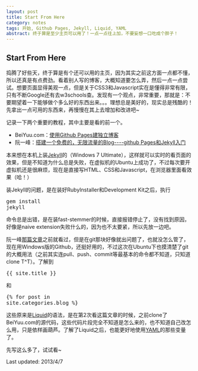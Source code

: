 ```yaml
---
layout: post
title: Start From Here
category: notes
tags: 开始, Github Pages, Jekyll, Liquid, YAML
abstract: 终于算是至少主页可以用了！一点一点往上加，不要妄想一口吃成个胖子！
---
```


## Start From Here

捣腾了好些天，终于算是有个还可以用的主页，因为其实之前这方面一点都不懂，所以还真是有点费劲。看着别人写的博客，大概知道要怎么弄，然后一点一点尝试。想要页面显得美观一点，但是关于CSS3和Javascript实在是懂得非常有限，只有不断Google还有去w3schools查。发现有一个观点，非常重要，那就是：不要期望着一下能够做个多么好的东西出来。。。理想总是美好的，现实总是残酷的！先拿出一点可用的东西来，再慢慢在其上去增加和改进吧~

记录一下两个重要的教程，其中主要是看的前一个。
* BeiYuu.com：[使用Github Pages建独立博客][1]
* 阮一峰：[搭建一个免费的，无限流量的Blog----github Pages和Jekyll入门][2]

本来想在本机上装[Jekyll][5]的（Windows 7 Ultimate），这样就可以实时的看页面的效果，但是不知道为什么总是失败，在虚拟机的Ubuntu上成功了，不过每次要开虚拟机还是很麻烦，现在是直接写HTML、CSS和Javascript，在浏览器里面看效果（哈！）

装Jekyll的问题，是在装好RubyInstaller和Development Kit之后，执行<pre>gem install jekyll</pre>命令总是出错，是在装fast-stemmer的时候，直接报错停止了，没有找到原因，好像是naive extension失败什么的，因为也不太要紧，所以先放一边吧。

阮一峰[那篇文章][2]之前就看过，但是在git那块好像就出问题了，也就没怎么管了，现在用Windows版的Github，还挺好用的，不过这次在Ubuntu下也摸清楚了git的大概用法（之前其实连pull、push、commit等最基本的命令都不知道，只知道clone T^T）。了解到<pre>{{ site.title }}</pre>和<pre>{% for post in site.categories.blog %}</pre>这些原来是[Liquid][3]的语法，是在第2次看这篇文章的时候，之前clone了BeiYuu.com的源代码，这些代码片段完全不知道是怎么来的，也不知道自己改怎么用，只是依样画葫芦。了解了Liquid之后，也能更好地使用[YAML][4]的那些变量了。

先写这么多了，试试看~

Last updated: 2013/4/7

[1]: http://beiyuu.com/github-pages/ "使用Github Pages建独立博客"
[2]: http://www.ruanyifeng.com/blog/2012/08/blogging_with_jekyll.html "搭建一个免费的，无限流量的Blog----github Pages和Jekyll入门"
[3]: https://github.com/shopify/liquid/wiki "Liquid Wiki"
[4]: https://github.com/mojombo/jekyll/wiki/YAML-Front-Matter "Jekyll Wiki - YAML Front Matter"
[5]: https://github.com/mojombo/jekyll/wiki "Jekyll Wiki"